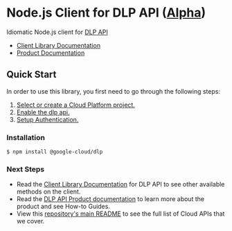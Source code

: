 # Node.js Client for DLP API ([Alpha](https://github.com/GoogleCloudPlatform/google-cloud-node#versioning))

Idiomatic Node.js client for [DLP API][Product Documentation]
- [Client Library Documentation][]
- [Product Documentation][]

## Quick Start
In order to use this library, you first need to go through the following steps:

1. [Select or create a Cloud Platform project.](https://console.cloud.google.com/project)
2. [Enable the dlp api.](https://console.cloud.google.com/apis/api/dlp)
3. [Setup Authentication.](https://googlecloudplatform.github.io/google-cloud-node/#/docs/google-cloud/master/guides/authentication)

### Installation
```
$ npm install @google-cloud/dlp
```

### Next Steps
- Read the [Client Library Documentation][] for DLP API to see other available methods on the client.
- Read the [DLP API Product documentation][Product Documentation] to learn more about the product and see How-to Guides.
- View this [repository's main README](https://github.com/GoogleCloudPlatform/google-cloud-node/blob/master/README.md) to see the full list of Cloud APIs that we cover.

[Client Library Documentation]: https://googlecloudplatform.github.io/google-cloud-node/#/docs/dlp
[Product Documentation]: https://cloud.google.com/dlp